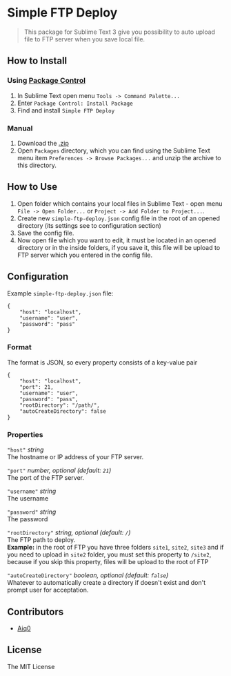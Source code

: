 # Simple FTP Deploy
> This package for Sublime Text 3 give you possibility to auto upload file to FTP server when you save local file.

## How to Install

### Using [Package Control](https://packagecontrol.io)
1. In Sublime Text open menu `Tools -> Command Palette...`
2. Enter `Package Control: Install Package`
3. Find and install `Simple FTP Deploy`

### Manual
1. Download the [.zip](https://github.com/HexRx/simple-ftp-deploy/archive/master.zip)
2. Open `Packages` directory, which you can find using the Sublime Text menu item `Preferences -> Browse Packages...` and unzip the archive to this directory.

## How to Use

1. Open folder which contains your local files in Sublime Text - open menu `File -> Open Folder...` or `Project -> Add Folder to Project...`.
2. Create new `simple-ftp-deploy.json` config file in the root of an opened directory (its settings see to configuration section)
3. Save the config file.
4. Now open file which you want to edit, it must be located in an opened directory or in the inside folders, if you save it, this file will be upload to FTP server which you entered in the config file.

## Configuration

Example `simple-ftp-deploy.json` file:

    {
        "host": "localhost",
        "username": "user",
        "password": "pass"
    }

### Format
The format is JSON, so every property consists of a key-value pair

    {
        "host": "localhost",
        "port": 21, 
        "username": "user",
        "password": "pass",
        "rootDirectory": "/path/",
        "autoCreateDirectory": false
    }

### Properties

`"host"` *string*  
The hostname or IP address of your FTP server.

`"port"` *number, optional (default: `21`)*  
The port of the FTP server.

`"username"` *string*  
The username

`"password"` *string*  
The password

`"rootDirectory"` *string, optional (default: `/`)*  
The FTP path to deploy.  
**Example:** in the root of FTP you have three folders `site1`, `site2`, `site3` and if you need to upload in `site2` folder, you must set this property to `/site2`, because if you skip this property, files will be upload to the root of FTP

`"autoCreateDirectory"` *boolean, optional (default: `false`)*  
Whatever to automatically create a directory if doesn't exist and don't prompt user for acceptation.

## Contributors
- [Aiq0](https://github.com/Aiq0)

## License
The MIT License
